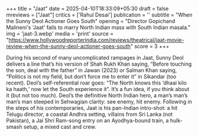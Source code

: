 +++
title = "Jaat"
date = 2025-04-10T18:33:09+05:30
draft = false
mreviews = ["Jaat"]
critics = ['Rahul Desai']
publication = ''
subtitle = "When the Sunny Deol Actioner Goes South"
opening = "Director Gopichand Malineni's 'Jaat' fails to marry North Indian mass with South Indian masala."
img = 'jaat-3.webp'
media = 'print'
source = "https://www.hollywoodreporterindia.com/reviews/theatrical/jaat-movie-review-when-the-sunny-deol-actioner-goes-south"
score = 3
+++

During his second of many uncomplicated rampages in Jaat, Sunny Deol delivers a line that’s his version of Shah Rukh Khan saying, “Before touching the son, deal with the father” in Jawan (2023) or Salman Khan saying, “Politics is not my field, but don’t force me to enter it” in Sikandar (too recent). Deol’s self-referential roar goes: “The North knows this ‘dhaai kilo ka haath,’ now let the South experience it”. It’s a fun idea, if you think about it (but not too much). Deol’s the definitive North Indian hero, a man’s man’s man’s man steeped in Sehwagian clarity: see enemy, hit enemy. Following in the steps of his contemporaries, Jaat is his pan-Indian intro-shot: a hit Telugu director, a coastal Andhra setting, villains from Sri Lanka (not Pakistan), a Jai Shri Ram-song entry on an Ayodhya-bound train, a hulk-smash setup, a mixed cast and crew.

